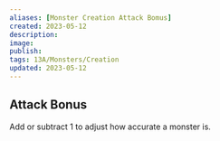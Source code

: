 ```yaml
---
aliases: [Monster Creation Attack Bomus]
created: 2023-05-12
description: 
image: 
publish: 
tags: 13A/Monsters/Creation
updated: 2023-05-12
---
```


## Attack Bonus

Add or subtract 1 to adjust how accurate a monster is.